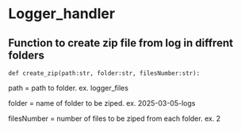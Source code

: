 # Logger_handler

## Function to create zip file from log in diffrent folders

```
def create_zip(path:str, folder:str, filesNumber:str):

```
path = path to folder. ex. logger_files

folder = name of folder to be ziped. ex. 2025-03-05-logs

filesNumber = number of files to be ziped from each folder. ex. 2